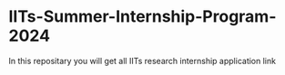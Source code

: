 # IITs-Summer-Internship-Program-2024
In this repositary you will get all IITs research internship application link 
